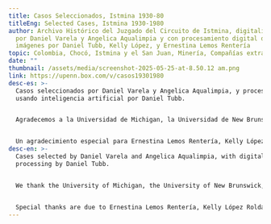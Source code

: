 ```yaml
---
title: Casos Seleccionados, Istmina 1930-80
titleEng: Selected Cases, Istmina 1930-1980
author: Archivo Histórico del Juzgado del Circuito de Istmina, digitalización
  por Daniel Varela y Angelica Aqualimpia y con procesamiento digital de las
  imágenes por Daniel Tubb, Kelly López, y Ernestina Lemos Rentería
topic: Colombia, Chocó, Istmina y el San Juan, Minería, Compañías extranjeras
date: ""
thumbnail: /assets/media/screenshot-2025-05-25-at-8.50.12 am.png
link: https://upenn.box.com/v/casos19301980
desc-es: >-
  Casos seleccionados por Daniel Varela y Angelica Aqualimpia, y procesados
  usando inteligencia artificial por Daniel Tubb. 


  Agradecemos a la Universidad de Michigan, la Universidad de New Brunswick, y la Universidad de Pennsylvania por el apoyo que hizo posible la digitalización y nuestro trabajo con los imágenes después (2021-2024), y al Semillero de Jóvenes del Centro de Memoria Muntú Bantú por su apoyo con la organización y la interpretación de los casos (2022-2023). Una beca del Centro Lepage de la Universidad de Villanova nos apoyó para explorar también la relevancia que estos casos puedan tener en el presente (2024-2025).


  Un agradecimiento especial para Ernestina Lemos Rentería, Kelly López Roldán, y Andy Janco por las horas expertas invertidas (2025), con un apoyo de la Asociación para computadores y humanidades (ACH).
desc-en: >-
  Cases selected by Daniel Varela and Angelica Aqualimpia, with digital
  processing by Daniel Tubb.


  We thank the University of Michigan, the University of New Brunswick, and the University of Pennsylvania for the support that made possible the digitization and subsequent processing of the images (2021-2024), and the Semillero de Jóvenes del Centro de Memoria Muntú Bantú for the work of organizing and interpreting cases (2022-2023). A grant from the Lepage Center of Villanova University allowed us to also explore the these cases may have for the present (2024-2025).


  Special thanks are due to Ernestina Lemos Rentería, Kelly López Roldán, and Andy Janco for investing hours of expert work (2025), with support from the Association for Computers and the Humanities (ACH).
---
```

